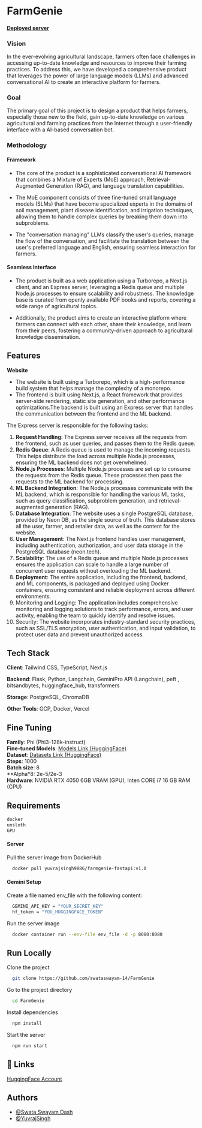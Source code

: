 # FarmGenie 

#### [Deployed server](https://singular-muskox-certainly.ngrok-free.app/docs)
### Vision

In the ever-evolving agricultural landscape, farmers often face challenges in accessing up-to-date knowledge and resources to improve their farming practices. To address this, we have developed a comprehensive product that leverages the power of large language models (LLMs) and advanced conversational AI to create an interactive platform for farmers.


### Goal

The primary goal of this project is to design a product that helps farmers, especially those new to the field, gain up-to-date knowledge on various agricultural and farming practices from the Internet through a user-friendly interface with a AI-based conversation bot.


### Methodology

#### Framework

- The core of the product is a sophisticated conversational AI framework that combines a Mixture of Experts (MoE) approach, Retrieval-Augmented Generation (RAG), and language translation capabilities. 

- The MoE component consists of three fine-tuned small language models (SLMs) that have become specialized experts in the domains of soil management, plant disease identification, and irrigation techniques, allowing them to handle complex queries by breaking them down into subproblems.

- The "conversation managing" LLMs classify the user's queries, manage the flow of the conversation, and facilitate the translation between the user's preferred language and English, ensuring seamless interaction for farmers. 


#### Seamless Interface
- The product is built as a web application using a Turborepo, a Next.js client, and an Express server, leveraging a Redis queue and multiple Node.js processes to ensure scalability and robustness. The knowledge base is curated from openly available PDF books and reports, covering a wide range of agricultural topics. 

- Additionally, the product aims to create an interactive platform where farmers can connect with each other, share their knowledge, and learn from their peers, fostering a community-driven approach to agricultural knowledge dissemination.
## Features 

**Website**



- The website is built using a Turborepo, which is a high-performance build system that helps manage the complexity of a monorepo. 
- The frontend is built using Next.js, a React framework that provides server-side rendering, static site generation, and other performance optimizations.The backend is built using an Express server that handles the communication between the frontend and the ML backend. 

The Express server is responsible for the following tasks:

1.	**Request Handling**: The Express server receives all the requests from the frontend, such as user queries, and passes them to the Redis queue.
2.	**Redis Queue**: A Redis queue is used to manage the incoming requests. This helps distribute the load across multiple Node.js processes, ensuring the ML backend does not get overwhelmed.
3.	**Node.js Processes**: Multiple Node.js processes are set up to consume the requests from the Redis queue. These processes then pass the requests to the ML backend for processing.
4.	**ML Backend Integration**: The Node.js processes communicate with the ML backend, which is responsible for handling the various ML tasks, such as query classification, subproblem generation, and retrieval-augmented generation (RAG).
5.	**Database Integration**: The website uses a single PostgreSQL database, provided by Neon DB, as the single source of truth. This database stores all the user, farmer, and retailer data, as well as the content for the website.
6.	**User Management**: The Next.js frontend handles user management, including authentication, authorization, and user data storage in the PostgreSQL database (neon.tech).
7.	**Scalability**: The use of a Redis queue and multiple Node.js processes ensures the application can scale to handle a large number of concurrent user requests without overloading the ML backend.
8.	**Deployment**: The entire application, including the frontend, backend, and ML components, is packaged and deployed using Docker containers, ensuring consistent and reliable deployment across different environments.
9.	Monitoring and Logging: The application includes comprehensive monitoring and logging solutions to track performance, errors, and user activity, enabling the team to quickly identify and resolve issues.
10.	Security: The website incorporates industry-standard security practices, such as SSL/TLS encryption, user authentication, and input validation, to protect user data and prevent unauthorized access.



## Tech Stack

**Client**: Tailwind CSS, TypeScript, Next.js

**Backend**: Flask, Python, Langchain, GeminiPro API (Langchain),
peft , bitsandbytes, huggingface_hub, transformers

**Storage**: PostgreSQL, ChromaDB

**Other Tools**: GCP, Docker, Vercel


## Fine Tuning

**Family**: Phi (Phi3-128k-instruct) \
**Fine-tuned Models**: [Models Link (HuggingFace)](https://huggingface.co/YuvrajSingh9886) \
**Dataset**: [Datasets Link (HuggingFace)](https://huggingface.co/YuvrajSingh9886?sort_datasets=likes#datasets) \
**Steps**: 1000 \
**Batch size**: 8 \
**Alpha*8: 2e-5/2e-3 \
**Hardware**: NVIDIA RTX 4050 6GB VRAM (GPU), Inten CORE i7 16 GB RAM (CPU) 



## Requirements

```bash
docker
unsloth
GPU
```

#### Server

Pull the server image from DockerHub

```bash
  docker pull yuvrajsingh9886/farmgenie-fastapi:v1.0
```

#### Gemini Setup

Create a file named env_file with the following content:

```bash
  GEMINI_API_KEY = "YOUR_SECRET_KEY"
  hf_token = "YOU_HUGGINGFACE_TOKEN"
```


Run the server image

```bash
  docker container run --env-file env_file -d -p 8080:8080  
```
## Run Locally

Clone the project

```bash
  git clone https://github.com/swataswayam-14/FarmGenie
```

Go to the project directory

```bash
  cd FarmGenie
```

Install dependencies

```bash
  npm install
```

Start the server

```bash
  npm run start
```


## 🔗 Links

[HuggingFace Account](https://huggingface.co/YuvrajSingh9886)


## Authors

- [@Swata Swayam Dash](https://github.com/swataswayam-14)
- [@YuvrajSingh](https://www.github.com/YuvrajSingh-mist)

